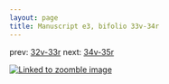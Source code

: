 ```yaml
---
layout: page
title: Manuscript e3, bifolio 33v-34r
---
```


prev: [32v-33r](../32v-33r/) next: [34v-35r](../34v-35r/)



[![Linked to zoomble image](http://www.homermultitext.org/iipsrv?IIIF=/project/homer/pyramidal/deepzoom/hmt/e3bifolio/v1/E3_33v_34r.tif/full/2000,/0/default.jpg)](http://www.homermultitext.org/ict2/?urn=urn:cite2:hmt:e3bifolio.v1:E3_33v_34r)

